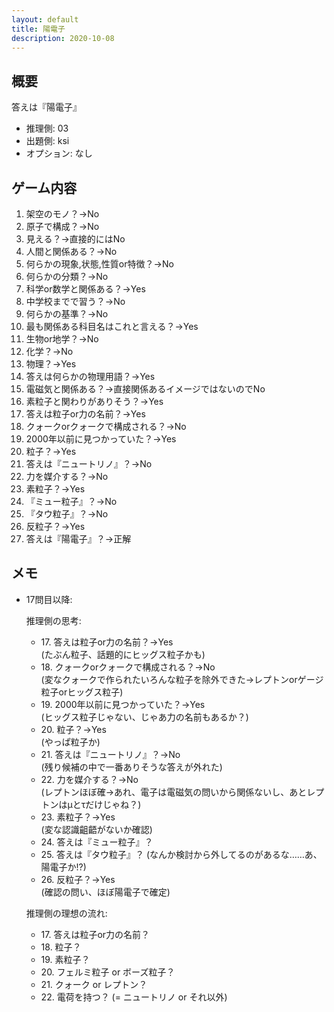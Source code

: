 ```yaml
---
layout: default
title: 陽電子
description: 2020-10-08
---
```


## 概要

答えは『陽電子』

- 推理側: 03
- 出題側: ksi
- オプション: なし

## ゲーム内容

1. 架空のモノ？→No
2. 原子で構成？→No
3. 見える？→直接的にはNo
4. 人間と関係ある？→No
5. 何らかの現象,状態,性質or特徴？→No
6. 何らかの分類？→No
7. 科学or数学と関係ある？→Yes
8. 中学校までで習う？→No
9. 何らかの基準？→No
10. 最も関係ある科目名はこれと言える？→Yes
11. 生物or地学？→No
12. 化学？→No
13. 物理？→Yes
14. 答えは何らかの物理用語？→Yes
15. 電磁気と関係ある？→直接関係あるイメージではないのでNo
16. 素粒子と関わりがありそう？→Yes
17. 答えは粒子or力の名前？→Yes
18. クォークorクォークで構成される？→No
19. 2000年以前に見つかっていた？→Yes
20. 粒子？→Yes
21. 答えは『ニュートリノ』？→No
22. 力を媒介する？→No
23. 素粒子？→Yes
24. 『ミュー粒子』？→No
25. 『タウ粒子』？→No
26. 反粒子？→Yes
27. 答えは『陽電子』？→正解

## メモ

- 17問目以降:  

  推理側の思考:

  - 17\. 答えは粒子or力の名前？→Yes  
    (たぶん粒子、話題的にヒッグス粒子かも)
  - 18\. クォークorクォークで構成される？→No  
    (変なクォークで作られたいろんな粒子を除外できた→レプトンorゲージ粒子orヒッグス粒子)
  - 19\. 2000年以前に見つかっていた？→Yes  
    (ヒッグス粒子じゃない、じゃあ力の名前もあるか？)
  - 20\. 粒子？→Yes  
    (やっぱ粒子か)
  - 21\. 答えは『ニュートリノ』？→No  
    (残り候補の中で一番ありそうな答えが外れた)
  - 22\. 力を媒介する？→No  
    (レプトンほぼ確→あれ、電子は電磁気の問いから関係ないし、あとレプトンはμとτだけじゃね？)
  - 23\. 素粒子？→Yes  
    (変な認識齟齬がないか確認)
  - 24\. 答えは『ミュー粒子』？
  - 25\. 答えは『タウ粒子』？
    (なんか検討から外してるのがあるな……あ、陽電子か!?)
  - 26\. 反粒子？→Yes  
    (確認の問い、ほぼ陽電子で確定)
  
  推理側の理想の流れ:

  - 17\. 答えは粒子or力の名前？
  - 18\. 粒子？
  - 19\. 素粒子？
  - 20\. フェルミ粒子 or ボーズ粒子？
  - 21\. クォーク or レプトン？
  - 22\. 電荷を持つ？ (= ニュートリノ or それ以外)
